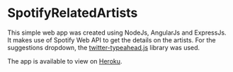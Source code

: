# SpotifyRelatedArtists

This simple web app was created using NodeJs, AngularJs and ExpressJs. It makes use of Spotify Web API to get the details on
the artists. For the suggestions dropdown, the [twitter-typeahead.js](https://github.com/twitter/typeahead.js) library was used.

The app is available to view on [Heroku](https://spotify-related-artists.herokuapp.com/).
